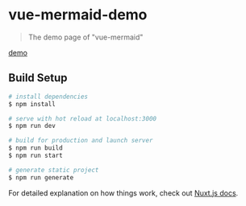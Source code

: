 # vue-mermaid-demo

> The demo page of &#34;vue-mermaid&#34;

[demo](https://raw.githubusercontent.com/wiki/bwsunkist/vue-mermaid-demo/images/demo.gif)

## Build Setup

```bash
# install dependencies
$ npm install

# serve with hot reload at localhost:3000
$ npm run dev

# build for production and launch server
$ npm run build
$ npm run start

# generate static project
$ npm run generate
```

For detailed explanation on how things work, check out [Nuxt.js docs](https://nuxtjs.org).
